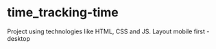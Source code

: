 # time_tracking-time
Project using technologies like HTML, CSS and JS. Layout mobile first  - desktop
